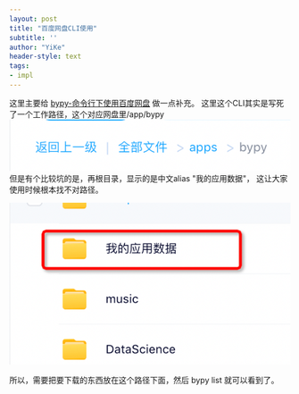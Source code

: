 ```yaml
---
layout: post
title: "百度网盘CLI使用"
subtitle: ''
author: "YiKe"
header-style: text
tags:
- impl
---
```


这里主要给 [bypy-命令行下使用百度网盘](https://zhuanlan.zhihu.com/p/348483516)
做一点补充。
这里这个CLI其实是写死了一个工作路径，这个对应网盘里/app/bypy
![](img.png)
但是有个比较坑的是，再根目录，显示的是中文alias "我的应用数据"， 这让大家使用时候根本找不对路径。

![img_1.png](img_1.png)

所以，需要把要下载的东西放在这个路径下面，然后 bypy list 就可以看到了。